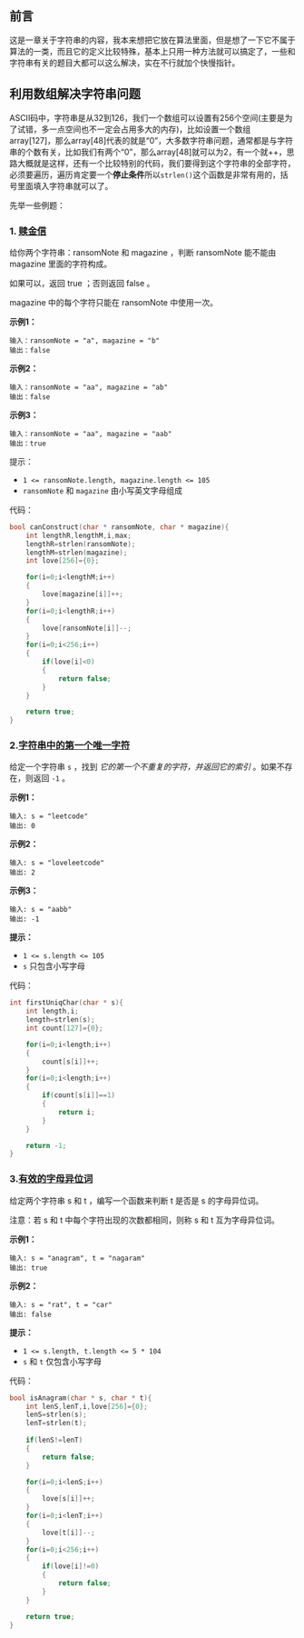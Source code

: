 ## 前言

这是一章关于字符串的内容，我本来想把它放在算法里面，但是想了一下它不属于算法的一类，而且它的定义比较特殊，基本上只用一种方法就可以搞定了，一些和字符串有关的题目大都可以这么解决，实在不行就加个快慢指针。

## 利用数组解决字符串问题

ASCII码中，字符串是从32到126，我们一个数组可以设置有256个空间(主要是为了试错，多一点空间也不一定会占用多大的内存)，比如设置一个数组array[127]，那么array[48]代表的就是“0”，大多数字符串问题，通常都是与字符串的个数有关，比如我们有两个“0”，那么array[48]就可以为2，有一个就++，思路大概就是这样，还有一个比较特别的代码，我们要得到这个字符串的全部字符，必须要遍历，遍历肯定要一个**停止条件**所以`strlen()`这个函数是非常有用的，括号里面填入字符串就可以了。

先举一些例题：

### 1. [赎金信](https://leetcode.cn/problems/ransom-note/)

给你两个字符串：ransomNote 和 magazine ，判断 ransomNote 能不能由 magazine 里面的字符构成。

如果可以，返回 true ；否则返回 false 。

magazine 中的每个字符只能在 ransomNote 中使用一次。

**示例1：**

```
输入：ransomNote = "a", magazine = "b"
输出：false
```

**示例2：**

```
输入：ransomNote = "aa", magazine = "ab"
输出：false
```

**示例3：**

```
输入：ransomNote = "aa", magazine = "aab"
输出：true
```

提示：

- `1 <= ransomNote.length, magazine.length <= 105`
- `ransomNote` 和 `magazine` 由小写英文字母组成

代码：

```C
bool canConstruct(char * ransomNote, char * magazine){
    int lengthR,lengthM,i,max;
    lengthR=strlen(ransomNote);
    lengthM=strlen(magazine);
    int love[256]={0};

    for(i=0;i<lengthM;i++)
    {
        love[magazine[i]]++;
    }
    for(i=0;i<lengthR;i++)
    {
        love[ransomNote[i]]--;
    }
    for(i=0;i<256;i++)
    {
        if(love[i]<0)
        {
            return false;
        }
    }

    return true;
}
```



### 2.[字符串中的第一个唯一字符](https://leetcode.cn/problems/first-unique-character-in-a-string/)

给定一个字符串 `s` ，找到 *它的第一个不重复的字符，并返回它的索引* 。如果不存在，则返回 `-1` 。

**示例1：**

```
输入: s = "leetcode"
输出: 0
```

**示例2：**

```
输入: s = "loveleetcode"
输出: 2
```

**示例3：**

```
输入: s = "aabb"
输出: -1
```

**提示：**

- `1 <= s.length <= 105`
- `s` 只包含小写字母

代码：

```C
int firstUniqChar(char * s){
    int length,i;
    length=strlen(s);
    int count[127]={0};

    for(i=0;i<length;i++)
    {
        count[s[i]]++;
    }
    for(i=0;i<length;i++)
    {
        if(count[s[i]]==1)
        {
            return i;
        }
    }

    return -1;
}
```



### 3.[有效的字母异位词](https://leetcode.cn/problems/valid-anagram/)

给定两个字符串 s 和 t ，编写一个函数来判断 t 是否是 s 的字母异位词。

注意：若 s 和 t 中每个字符出现的次数都相同，则称 s 和 t 互为字母异位词。

**示例1：**

```
输入: s = "anagram", t = "nagaram"
输出: true
```

**示例2：**

```
输入: s = "rat", t = "car"
输出: false
```

**提示：**

- `1 <= s.length, t.length <= 5 * 104`
- `s` 和 `t` 仅包含小写字母

 代码：

```C
bool isAnagram(char * s, char * t){
    int lenS,lenT,i,love[256]={0};
    lenS=strlen(s);
    lenT=strlen(t);
    
    if(lenS!=lenT)
    {
        return false;
    }

    for(i=0;i<lenS;i++)
    {
        love[s[i]]++;
    }
    for(i=0;i<lenT;i++)
    {
        love[t[i]]--;
    }
    for(i=0;i<256;i++)
    {
        if(love[i]!=0)
        {
            return false;
        }
    }

    return true;
}
```

